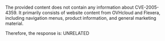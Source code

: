 The provided content does not contain any information about CVE-2005-4359. It primarily consists of website content from OVHcloud and Flexera, including navigation menus, product information, and general marketing material.

Therefore, the response is: UNRELATED